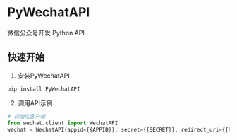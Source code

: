 # PyWechatAPI

微信公众号开发 Python API

## 快速开始
1. 安装PyWechatAPI
```
pip install PyWechatAPI
```
2. 调用API示例
```python
# 初始化客户端
from wechat.client import WechatAPI
wechat = WechatAPI(appid={{APPID}}, secret={{SECRET}}, redirect_uri={{REDIRECT_URI}})

```
